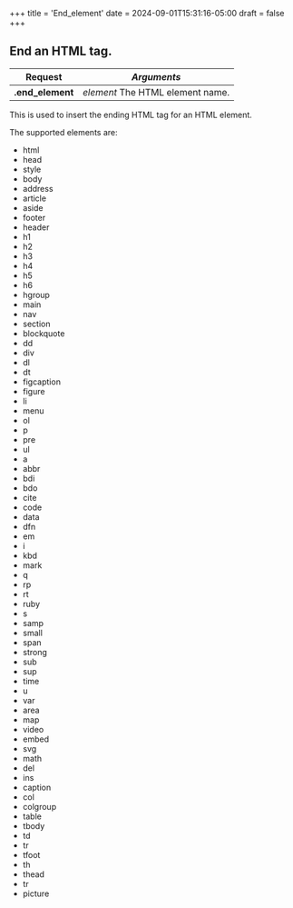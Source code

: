 +++
title = 'End_element'
date = 2024-09-01T15:31:16-05:00
draft = false
+++

## End an HTML tag.

|**Request**|*Arguments*|
|---|---|
|**.end_element**| *element* The HTML element name.|

This is used to insert the ending HTML tag for an HTML element.

The supported elements are:
+ html
+ head
+ style
+ body
+ address
+ article
+ aside
+ footer
+ header
+ h1
+ h2
+ h3
+ h4
+ h5
+ h6
+ hgroup
+ main
+ nav
+ section
+ blockquote
+ dd
+ div
+ dl
+ dt
+ figcaption
+ figure
+ li
+ menu
+ ol
+ p
+ pre
+ ul
+ a
+ abbr
+ bdi
+ bdo
+ cite
+ code
+ data
+ dfn
+ em
+ i
+ kbd
+ mark
+ q
+ rp
+ rt
+ ruby
+ s
+ samp
+ small
+ span
+ strong
+ sub
+ sup
+ time
+ u
+ var
+ area
+ map
+ video
+ embed
+ svg
+ math
+ del
+ ins
+ caption
+ col
+ colgroup
+ table
+ tbody
+ td
+ tr
+ tfoot
+ th
+ thead
+ tr
+ picture